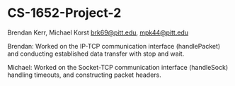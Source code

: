 # CS-1652-Project-2

Brendan Kerr, Michael Korst
brk69@pitt.edu, mpk44@pitt.edu

Brendan: Worked on the IP-TCP communication interface (handlePacket) and conducting established data transfer with stop and wait. 

Michael: Worked on the Socket-TCP communication interface (handleSock) handling timeouts, and constructing packet headers. 

